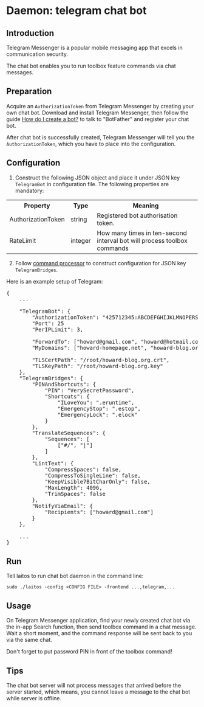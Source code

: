 # Daemon: telegram chat bot

## Introduction
Telegram Messenger is a popular mobile messaging app that excels in communication security.

The chat bot enables you to run toolbox feature commands via chat messages.

## Preparation
Acquire an `AuthorizationToken` from Telegram Messenger by creating your own chat bot. Download and install Telegram
Messenger, then follow the guide [How do I create a bot?](https://core.telegram.org/bots) to talk to "BotFather" and
register your chat bot.

After chat bot is successfully created, Telegram Messenger will tell you the `AuthorizationToken`, which you have to
place into the configuration.

## Configuration
1. Construct the following JSON object and place it under JSON key `TelegramBot` in configuration file.
   The following properties are mandatory:
<table>
<tr>
    <th>Property</th>
    <th>Type</th>
    <th>Meaning</th>
</tr>
<tr>
    <td>AuthorizationToken</td>
    <td>string</td>
    <td>Registered bot authorisation token.</td>
</tr>
<tr>
    <td>RateLimit</td>
    <td>integer</td>
    <td>How many times in ten-second interval bot will process toolbox commands</td>
</tr>
</table>

2. Follow [command processor](https://github.com/HouzuoGuo/laitos/wiki/Command-processor) to construct configuration for
   JSON key `TelegramBridges`.

Here is an example setup of Telegram:
<pre>
{
    ...
    
    "TelegramBot": {
        "AuthorizationToken": "425712345:ABCDEFGHIJKLMNOPERSTUVWXYZ",
        "Port": 25
        "PerIPLimit": 3,
        
        "ForwardTo": ["howard@gmail.com", "howard@hotmail.com"],
        "MyDomains": ["howard-homepage.net", "howard-blog.org"],
        
        "TLSCertPath": "/root/howard-blog.org.crt",
        "TLSKeyPath": "/root/howard-blog.org.key"
    },
    "TelegramBridges": {
        "PINAndShortcuts": {
            "PIN": "VerySecretPassword",
            "Shortcuts": {
                "ILoveYou": ".eruntime",
                "EmergencyStop": ".estop",
                "EmergencyLock": ".elock"
            }
        },
        "TranslateSequences": {
            "Sequences": [
                ["#/", "|"]
            ]
        },
        "LintText": {
            "CompressSpaces": false,
            "CompressToSingleLine": false,
            "KeepVisible7BitCharOnly": false,
            "MaxLength": 4096,
            "TrimSpaces": false
        },
        "NotifyViaEmail": {
            "Recipients": ["howard@gmail.com"]
        }
    },
    
    ...
}
</pre>

## Run
Tell laitos to run chat bot daemon in the command line:

    sudo ./laitos -config <CONFIG FILE> -frontend ...,telegram,...

## Usage
On Telegram Messenger application, find your newly created chat bot via the in-app Search function, then send toolbox
command in a chat message. Wait a short moment, and the command response will be sent back to you via the same chat.

Don't forget to put password PIN in front of the toolbox command!

## Tips
The chat bot server will not process messages that arrived before the server started, which means, you cannot leave a
message to the chat bot while server is offline.